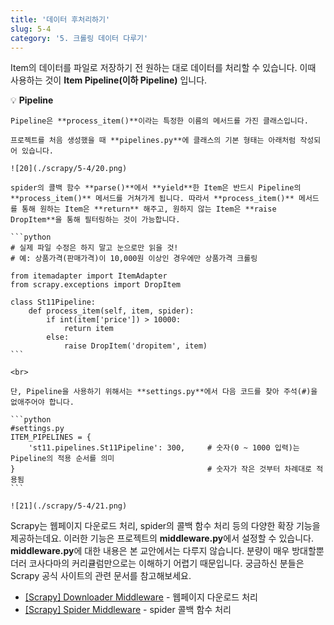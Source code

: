 ```yaml
---
title: '데이터 후처리하기'
slug: 5-4
category: '5. 크롤링 데이터 다루기'
---
```


Item의 데이터를 파일로 저장하기 전 원하는 대로 데이터를 처리할 수 있습니다. 이때 사용하는 것이 **Item Pipeline(이하 Pipeline)** 입니다.

💡 **Pipeline**
  
    Pipeline은 **process_item()**이라는 특정한 이름의 메서드를 가진 클래스입니다.
    
    프로젝트를 처음 생성했을 때 **pipelines.py**에 클래스의 기본 형태는 아래처럼 작성되어 있습니다.
    
    ![20](./scrapy/5-4/20.png)
    
    spider의 콜백 함수 **parse()**에서 **yield**한 Item은 반드시 Pipeline의 **process_item()** 메서드를 거쳐가게 됩니다. 따라서 **process_item()** 메서드를 통해 원하는 Item은 **return** 해주고, 원하지 않는 Item은 **raise DropItem**을 통해 필터링하는 것이 가능합니다.
    
    ```python
    # 실제 파일 수정은 하지 말고 눈으로만 읽을 것!
    # 예: 상품가격(판매가격)이 10,000원 이상인 경우에만 상품가격 크롤링
    
    from itemadapter import ItemAdapter
    from scrapy.exceptions import DropItem
    
    class St11Pipeline:
        def process_item(self, item, spider):
            if int(item['price']) > 10000:
                return item
            else:
                raise DropItem('dropitem', item)
    ```
    
    <br>
    
    단, Pipeline을 사용하기 위해서는 **settings.py**에서 다음 코드를 찾아 주석(#)을 없애주어야 합니다.
    
    ```python
    #settings.py
    ITEM_PIPELINES = {
        'st11.pipelines.St11Pipeline': 300,     # 숫자(0 ~ 1000 입력)는 Pipeline의 적용 순서를 의미
    }                                           # 숫자가 작은 것부터 차례대로 적용됨
    ```
    
    ![21](./scrapy/5-4/21.png)
    

Scrapy는 웹페이지 다운로드 처리, spider의 콜백 함수 처리 등의 다양한 확장 기능을 제공하는데요. 이러한 기능은 프로젝트의 **middleware.py**에서 설정할 수 있습니다. **middleware.py**에 대한 내용은 본 교안에서는 다루지 않습니다. 분량이 매우 방대할뿐더러 코사다마의 커리큘럼만으로는 이해하기 어렵기 때문입니다. 궁금하신 분들은 Scrapy 공식 사이트의 관련 문서를 참고해보세요.

- [[Scrapy] Downloader Middleware](https://docs.scrapy.org/en/latest/topics/downloader-middleware.html) - 웹페이지 다운로드 처리
- [[Scrapy] Spider Middleware](https://docs.scrapy.org/en/latest/topics/spider-middleware.html?highlight=middleware) - spider 콜백 함수 처리
